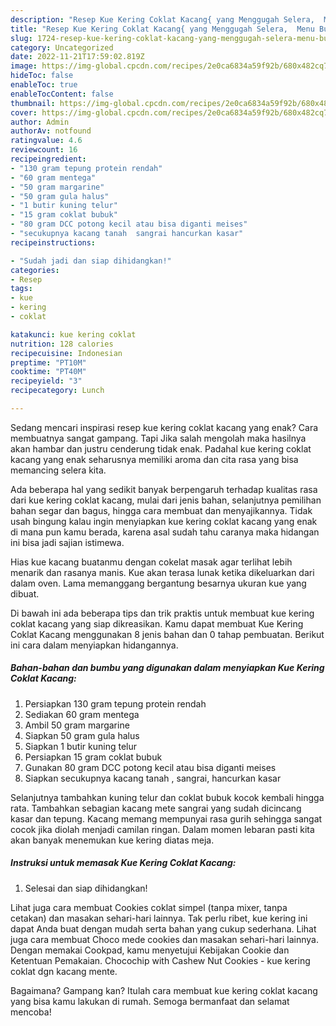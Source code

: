 ```yaml
---
description: "Resep Kue Kering Coklat Kacang{ yang Menggugah Selera,  Menu Buat lebaran"
title: "Resep Kue Kering Coklat Kacang{ yang Menggugah Selera,  Menu Buat lebaran"
slug: 1724-resep-kue-kering-coklat-kacang-yang-menggugah-selera-menu-buat-lebaran
category: Uncategorized
date: 2022-11-21T17:59:02.819Z
image: https://img-global.cpcdn.com/recipes/2e0ca6834a59f92b/680x482cq70/kue-kering-coklat-kacang-foto-resep-utama.jpg
hideToc: false
enableToc: true
enableTocContent: false
thumbnail: https://img-global.cpcdn.com/recipes/2e0ca6834a59f92b/680x482cq70/kue-kering-coklat-kacang-foto-resep-utama.jpg
cover: https://img-global.cpcdn.com/recipes/2e0ca6834a59f92b/680x482cq70/kue-kering-coklat-kacang-foto-resep-utama.jpg
author: Admin
authorAv: notfound
ratingvalue: 4.6
reviewcount: 16
recipeingredient:
- "130 gram tepung protein rendah"
- "60 gram mentega"
- "50 gram margarine"
- "50 gram gula halus"
- "1 butir kuning telur"
- "15 gram coklat bubuk"
- "80 gram DCC potong kecil atau bisa diganti meises"
- "secukupnya kacang tanah  sangrai hancurkan kasar"
recipeinstructions:

- "Sudah jadi dan siap dihidangkan!"
categories:
- Resep
tags:
- kue
- kering
- coklat

katakunci: kue kering coklat 
nutrition: 128 calories
recipecuisine: Indonesian
preptime: "PT10M"
cooktime: "PT40M"
recipeyield: "3"
recipecategory: Lunch

---
```



Sedang mencari inspirasi resep kue kering coklat kacang yang enak? Cara membuatnya sangat gampang. Tapi Jika salah mengolah maka hasilnya akan hambar dan justru cenderung tidak enak. Padahal kue kering coklat kacang yang enak seharusnya memiliki aroma dan cita rasa yang bisa memancing selera kita.


Ada beberapa hal yang sedikit banyak berpengaruh terhadap kualitas rasa dari kue kering coklat kacang, mulai dari jenis bahan, selanjutnya pemilihan bahan segar dan bagus, hingga cara membuat dan menyajikannya. Tidak usah bingung kalau ingin menyiapkan kue kering coklat kacang yang enak di mana pun kamu berada, karena asal sudah tahu caranya maka hidangan ini bisa jadi sajian istimewa.

Hias kue kacang buatanmu dengan cokelat masak agar terlihat lebih menarik dan rasanya manis. Kue akan terasa lunak ketika dikeluarkan dari dalam oven. Lama memanggang bergantung besarnya ukuran kue yang dibuat.


Di bawah ini ada beberapa tips dan trik praktis untuk membuat kue kering coklat kacang yang siap dikreasikan. Kamu dapat membuat Kue Kering Coklat Kacang menggunakan 8 jenis bahan dan 0 tahap pembuatan. Berikut ini cara dalam menyiapkan hidangannya.

<!--inarticleads1-->

##### Bahan-bahan dan bumbu yang digunakan dalam menyiapkan Kue Kering Coklat Kacang:

1. Persiapkan 130 gram tepung protein rendah
1. Sediakan 60 gram mentega
1. Ambil 50 gram margarine
1. Siapkan 50 gram gula halus
1. Siapkan 1 butir kuning telur
1. Persiapkan 15 gram coklat bubuk
1. Gunakan 80 gram DCC potong kecil atau bisa diganti meises
1. Siapkan secukupnya kacang tanah , sangrai, hancurkan kasar


Selanjutnya tambahkan kuning telur dan coklat bubuk kocok kembali hingga rata. Tambahkan sebagian kacang mete sangrai yang sudah dicincang kasar dan tepung. Kacang memang mempunyai rasa gurih sehingga sangat cocok jika diolah menjadi camilan ringan. Dalam momen lebaran pasti kita akan banyak menemukan kue kering diatas meja. 

<!--inarticleads2-->

##### Instruksi untuk memasak Kue Kering Coklat Kacang:


1. Selesai dan siap dihidangkan!

Lihat juga cara membuat Cookies coklat simpel (tanpa mixer, tanpa cetakan) dan masakan sehari-hari lainnya. Tak perlu ribet, kue kering ini dapat Anda buat dengan mudah serta bahan yang cukup sederhana. Lihat juga cara membuat Choco mede cookies dan masakan sehari-hari lainnya. Dengan memakai Cookpad, kamu menyetujui Kebijakan Cookie dan Ketentuan Pemakaian. Chocochip with Cashew Nut Cookies - kue kering coklat dgn kacang mente. 

Bagaimana? Gampang kan? Itulah cara membuat kue kering coklat kacang yang bisa kamu lakukan di rumah. Semoga bermanfaat dan selamat mencoba!

